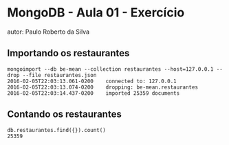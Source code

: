 # MongoDB - Aula 01 - Exercício
autor: Paulo Roberto da Silva

## Importando os restaurantes

```
mongoimport --db be-mean --collection restaurantes --host=127.0.0.1 --drop --file restaurantes.json
2016-02-05T22:03:13.061-0200    connected to: 127.0.0.1
2016-02-05T22:03:13.074-0200    dropping: be-mean.restaurantes
2016-02-05T22:03:14.437-0200    imported 25359 documents

```

## Contando os restaurantes

```
db.restaurantes.find({}).count()
25359
